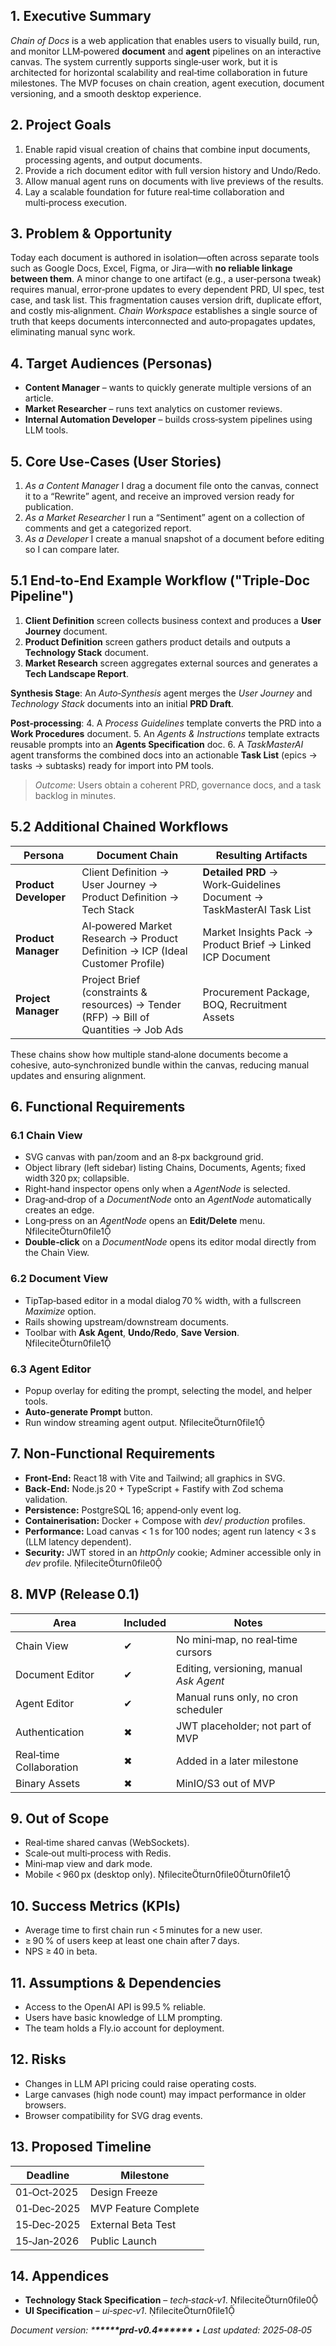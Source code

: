 ## 1. Executive Summary

_Chain of Docs_ is a web application that enables users to visually build, run, and monitor LLM‑powered **document** and **agent** pipelines on an interactive canvas. The system currently supports single‑user work, but it is architected for horizontal scalability and real‑time collaboration in future milestones. The MVP focuses on chain creation, agent execution, document versioning, and a smooth desktop experience.

## 2. Project Goals

1. Enable rapid visual creation of chains that combine input documents, processing agents, and output documents.
2. Provide a rich document editor with full version history and Undo/Redo.
3. Allow manual agent runs on documents with live previews of the results.
4. Lay a scalable foundation for future real‑time collaboration and multi‑process execution.

## 3. Problem & Opportunity

Today each document is authored in isolation—often across separate tools such as Google Docs, Excel, Figma, or Jira—with **no reliable linkage between them**. A minor change to one artifact (e.g., a user‑persona tweak) requires manual, error‑prone updates to every dependent PRD, UI spec, test case, and task list. This fragmentation causes version drift, duplicate effort, and costly mis‑alignment. _Chain Workspace_ establishes a single source of truth that keeps documents interconnected and auto‑propagates updates, eliminating manual sync work.

## 4. Target Audiences (Personas)

- **Content Manager** – wants to quickly generate multiple versions of an article.
- **Market Researcher** – runs text analytics on customer reviews.
- **Internal Automation Developer** – builds cross‑system pipelines using LLM tools.

## 5. Core Use‑Cases (User Stories)

1. _As a Content Manager_ I drag a document file onto the canvas, connect it to a “Rewrite” agent, and receive an improved version ready for publication.
2. _As a Market Researcher_ I run a “Sentiment” agent on a collection of comments and get a categorized report.
3. _As a Developer_ I create a manual snapshot of a document before editing so I can compare later.

## 5.1 End‑to‑End Example Workflow ("Triple‑Doc Pipeline")

1. **Client Definition** screen collects business context and produces a **User Journey** document.
2. **Product Definition** screen gathers product details and outputs a **Technology Stack** document.
3. **Market Research** screen aggregates external sources and generates a **Tech Landscape Report**.

**Synthesis Stage**: An _Auto‑Synthesis_ agent merges the _User Journey_ and _Technology Stack_ documents into an initial **PRD Draft**.

**Post‑processing**:
4\. A _Process Guidelines_ template converts the PRD into a **Work Procedures** document.
5\. An _Agents & Instructions_ template extracts reusable prompts into an **Agents Specification** doc.
6\. A _TaskMasterAI_ agent transforms the combined docs into an actionable **Task List** (epics → tasks → subtasks) ready for import into PM tools.

> _Outcome_: Users obtain a coherent PRD, governance docs, and a task backlog in minutes.

## 5.2 Additional Chained Workflows

| Persona               | Document Chain                                                                        | Resulting Artifacts                                                  |
| --------------------- | ------------------------------------------------------------------------------------- | -------------------------------------------------------------------- |
| **Product Developer** | Client Definition → User Journey → Product Definition → Tech Stack                    | **Detailed PRD** → Work‑Guidelines Document → TaskMasterAI Task List |
| **Product Manager**   | AI‑powered Market Research → Product Definition → ICP (Ideal Customer Profile)        | Market Insights Pack → Product Brief → Linked ICP Document           |
| **Project Manager**   | Project Brief (constraints & resources) → Tender (RFP) → Bill of Quantities → Job Ads | Procurement Package, BOQ, Recruitment Assets                         |

These chains show how multiple stand‑alone documents become a cohesive, auto‑synchronized bundle within the canvas, reducing manual updates and ensuring alignment.

## 6. Functional Requirements

### 6.1 Chain View

- SVG canvas with pan/zoom and an 8‑px background grid.
- Object library (left sidebar) listing Chains, Documents, Agents; fixed width 320 px; collapsible.
- Right‑hand inspector opens only when a _AgentNode_ is selected.
- Drag‑and‑drop of a _DocumentNode_ onto an _AgentNode_ automatically creates an edge.
- Long‑press on an _AgentNode_ opens an **Edit/Delete** menu. fileciteturn0file1
- **Double‑click** on a _DocumentNode_ opens its editor modal directly from the Chain View.

### 6.2 Document View

- TipTap‑based editor in a modal dialog 70 % width, with a fullscreen _Maximize_ option.
- Rails showing upstream/downstream documents.
- Toolbar with **Ask Agent**, **Undo/Redo**, **Save Version**. fileciteturn0file1
   

### 6.3 Agent Editor

- Popup overlay for editing the prompt, selecting the model, and helper tools.
- **Auto‑generate Prompt** button.
- Run window streaming agent output. fileciteturn0file1

## 7. Non‑Functional Requirements

- **Front‑End:** React 18 with Vite and Tailwind; all graphics in SVG.
- **Back‑End:** Node.js 20 + TypeScript + Fastify with Zod schema validation.
- **Persistence:** PostgreSQL 16; append‑only event log.
- **Containerisation:** Docker + Compose with _dev_/ _production_ profiles.
- **Performance:** Load canvas < 1 s for 100 nodes; agent run latency < 3 s (LLM latency dependent).
- **Security:** JWT stored in an _httpOnly_ cookie; Adminer accessible only in _dev_ profile. fileciteturn0file0

## 8. MVP (Release 0.1)

| Area                    | Included | Notes                                   |
| ----------------------- | -------- | --------------------------------------- |
| Chain View              | ✔       | No mini‑map, no real‑time cursors       |
| Document Editor         | ✔       | Editing, versioning, manual _Ask Agent_ |
| Agent Editor            | ✔       | Manual runs only, no cron scheduler     |
| Authentication          | ✖       | JWT placeholder; not part of MVP        |
| Real‑time Collaboration | ✖       | Added in a later milestone              |
| Binary Assets           | ✖       | MinIO/S3 out of MVP                     |

## 9. Out of Scope

- Real‑time shared canvas (WebSockets).
- Scale‑out multi‑process with Redis.
- Mini‑map view and dark mode.
- Mobile < 960 px (desktop only). fileciteturn0file0turn0file1

## 10. Success Metrics (KPIs)

- Average time to first chain run < 5 minutes for a new user.
- ≥ 90 % of users keep at least one chain after 7 days.
- NPS ≥ 40 in beta.

## 11. Assumptions & Dependencies

- Access to the OpenAI API is 99.5 % reliable.
- Users have basic knowledge of LLM prompting.
- The team holds a Fly.io account for deployment.

## 12. Risks

- Changes in LLM API pricing could raise operating costs.
- Large canvases (high node count) may impact performance in older browsers.
- Browser compatibility for SVG drag events.

## 13. Proposed Timeline

| Deadline    | Milestone            |
| ----------- | -------------------- |
| 01‑Oct‑2025 | Design Freeze        |
| 01‑Dec‑2025 | MVP Feature Complete |
| 15‑Dec‑2025 | External Beta Test   |
| 15‑Jan‑2026 | Public Launch        |

## 14. Appendices

- **Technology Stack Specification** – _tech‑stack‑v1_. fileciteturn0file0
- **UI Specification** – _ui‑spec‑v1_. fileciteturn0file1

_Document version: \***\*\*\*\*\***prd‑v0.4\***\*\*\*\*\*** • Last updated: 2025‑08‑05_
